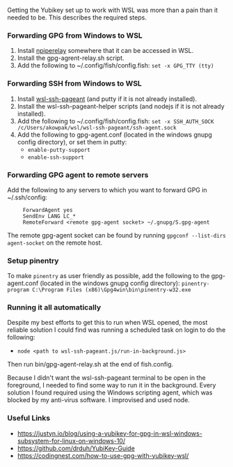 Getting the Yubikey set up to work with WSL was more than a pain than it needed to be.  This describes the required
steps.

### Forwarding GPG from Windows to WSL

1. Install [npiperelay](https://github.com/jstarks/npiperelay) somewhere that it can be accessed in WSL.
1. Install the gpg-agrent-relay.sh script.
1. Add the following to ~/.config/fish/config.fish: `set -x GPG_TTY (tty)`

### Forwarding SSH from Windows to WSL

1. Install [wsl-ssh-pageant](https://github.com/benpye/wsl-ssh-pageant) (and putty if it is not already installed).
1. Install the wsl-ssh-pageant-helper scripts (and nodejs if it is not already installed).
1. Add the following to ~/.config/fish/config.fish: 
`set -x SSH_AUTH_SOCK /c/Users/akowpak/wsl/wsl-ssh-pageant/ssh-agent.sock`
1. Add the following to gpg-agent.conf (located in the windows gnupg config directory), or set them in putty:
   * `enable-putty-support`
   * `enable-ssh-support`

### Forwarding GPG agent to remote servers

Add the following to any servers to which you want to forward GPG in ~/.ssh/config:

```
     ForwardAgent yes
     SendEnv LANG LC_*
     RemoteForward <remote gpg-agent socket> ~/.gnupg/S.gpg-agent
```

The remote gpg-agent socket can be found by running `gpgconf --list-dirs agent-socket` on the remote host.

### Setup pinentry

To make `pinentry` as user friendly as possible, add the following to the gpg-agent.conf (located in the windows gnupg
config directory): `pinentry-program C:\Program Files (x86)\Gpg4win\bin\pinentry-w32.exe`

### Running it all automatically

Despite my best efforts to get this to run when WSL opened, the most reliable solution I could find was running a
scheduled task on login to do the following:

 * `node <path to wsl-ssh-pageant.js/run-in-background.js>`

Then run bin/gpg-agent-relay.sh at the end of fish.config.
 
Because I didn't want the wsl-ssh-pageant terminal to be open in the foreground, I needed to find some way to run it in
the background.  Every solution I found required using the Windows scripting agent, which was blocked by my anti-virus
software.  I improvised and used node.
 
### Useful Links

 * https://justyn.io/blog/using-a-yubikey-for-gpg-in-wsl-windows-subsystem-for-linux-on-windows-10/
 * https://github.com/drduh/YubiKey-Guide
 * https://codingnest.com/how-to-use-gpg-with-yubikey-wsl/
